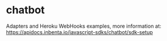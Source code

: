 # chatbot
Adapters and Heroku WebHooks examples, more information at:  https://apidocs.inbenta.io/javascript-sdks/chatbot/sdk-setup
